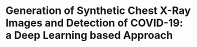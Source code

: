 # Generation of Synthetic Chest X-Ray Images and Detection of COVID-19: a Deep Learning based Approach
